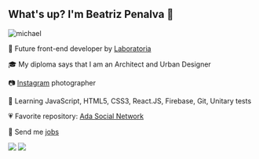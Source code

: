 ## What's up? I'm Beatriz Penalva :wave:

![michael](https://i.giphy.com/media/ALNEAekQx2nv36kERv/giphy.webp)


🚀 Future front-end developer by [Laboratoria](https://www.laboratoria.la/)

🎓 My diploma says that I am an Architect and Urban Designer

📷 [Instagram](https://www.instagram.com/beatrizpenalva_/) photographer

📖 Learning JavaScript, HTML5, CSS3, React.JS, Firebase, Git, Unitary tests

💗 Favorite repository: [Ada Social Network](https://github.com/beatrizpenalva/ada-social-network)

💌 Send me <a href="mail to: biapenalva@gmail.com">jobs</a>

<p align="left">
  <a href="https://www.linkedin.com/in/beatrizpenalva/" alt="Linkedin">
  <img src="https://img.shields.io/badge/-Linkedin-0e76a8?style=flat-square&logo=Linkedin&logoColor=white&link=LINK-DO-SEU-LINKEDIN" /></a>

  <a href="https://www.instagram.com/beatrizpenalva_/?hl=pt-br" alt="Instagram">
  <img src="https://img.shields.io/badge/-Instagram-DF0174?style=flat-square&labelColor=DF0174&logo=instagram&logoColor=white&link=LINK-DO-SEU-INSTAGRAM"/></a>
</p>  
